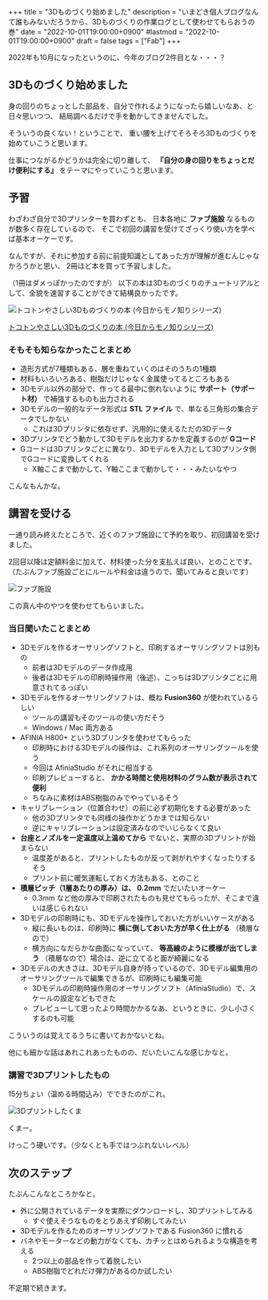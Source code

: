 +++
title = "3Dものづくり始めました"
description = "いまどき個人ブログなんて誰もみないだろうから、3Dものづくりの作業ログとして使わせてもらおうの巻"
date = "2022-10-01T19:00:00+0900"
#lastmod = "2022-10-01T19:00:00+0900"
draft = false
tags = ["Fab"]
+++

2022年も10月になったというのに、今年のブログ2件目とな・・・？



## 3Dものづくり始めました

身の回りのちょっとした部品を、自分で作れるようになったら嬉しいなあ、と日々思いつつ、
結局調べるだけで手を動かしてきませんでした。

そういうの良くない！ということで、
重い腰を上げてそろそろ3Dものづくりを始めていこうと思います。

仕事につながるかどうかは完全に切り離して、
**『自分の身の回りをちょっとだけ便利にする』** をテーマにやっていこうと思います。



## 予習

わざわざ自分で3Dプリンターを買わずとも、
日本各地に **ファブ施設** なるものが数多く存在しているので、
そこで初回の講習を受けてざっくり使い方を学べば基本オーケーです。

なんですが、それに参加する前に前提知識としてあった方が理解が進むんじゃなかろうかと思い、
2冊ほど本を買って予習しました。

（1冊はダメっぽかったのですが）
以下の本は3Dものづくりのチュートリアルとして、全貌を速習することができて結構良かったです。

![トコトンやさしい3Dものづくりの本 (今日からモノ知りシリーズ)](resource01.jpg)

[トコトンやさしい3Dものづくりの本 (今日からモノ知りシリーズ)][1]

### そもそも知らなかったことまとめ

- 造形方式が7種類もある、層を重ねていくのはそのうちの1種類
- 材料もいろいろある、樹脂だけじゃなく金属使ってるところもある
- 3Dモデル以外の部分で、作ってる最中に倒れないように **サポート（サポート材）** で補強するものも出力される
- 3Dモデルの一般的なデータ形式は **STL ファイル** で、単なる三角形の集合データでしかない
    - これは3Dプリンタに依存せず、汎用的に使えるただの3Dデータ
- 3Dプリンタでどう動かして3Dモデルを出力するかを定義するのが **Gコード**
- Gコードは3Dプリンタごとに異なり、3Dモデルを入力として3Dプリンタ側でGコードに変換してくれる
    - X軸ここまで動かして、Y軸ここまで動かして・・・みたいなやつ

こんなもんかな。



## 講習を受ける

一通り読み終えたところで、近くのファブ施設にて予約を取り、初回講習を受けました。

2回目以降は定額料金に加えて、材料使った分を支払えば良い、とのことです。
（たぶんファブ施設ごとにルールや料金は違うので、聞いてみると良いです）

![ファブ施設](resource02.jpg)

この真ん中のやつを使わせてもらいました。

### 当日聞いたことまとめ

- 3Dモデルを作るオーサリングソフトと、印刷するオーサリングソフトは別もの
    - 前者は3Dモデルのデータ作成用
    - 後者は3Dモデルの印刷時操作用（後述）、こっちは3Dプリンタごとに用意されてるっぽい
- 3Dモデルを作るオーサリングソフトは、概ね **Fusion360** が使われているらしい
    - ツールの講習もそのツールの使い方だそう
    - Windows / Mac 両方ある
- AFINIA H800+ という3Dプリンタを使わせてもらった
    - 印刷時における3Dモデルの操作は、これ系列のオーサリングツールを使う
    - 今回は AfiniaStudio がそれに相当する
    - 印刷プレビューすると、 **かかる時間と使用材料のグラム数が表示されて便利**
    - ちなみに素材はABS樹脂のみでやっているそう
- キャリブレーション（位置合わせ）の前に必ず初期化をする必要があった
    - 他の3Dプリンタでも同様の操作かどうかまでは知らない
    - 逆にキャリブレーションは設定済みなのでいじらなくて良い
- **台座とノズルを一定温度以上温めてから** でないと、実際の3Dプリントが始まらない
    - 温度差があると、プリントしたものが反って剥がれやすくなったりするそう
    - プリント前に暖気運転しておく方法もある、とのこと
- **積層ピッチ（1層あたりの厚み）は、 0.2mm** でだいたいオーケー
    - 0.3mm など他の厚みで印刷されたものも見せてもらったが、そこまで違いは感じられない
- 3Dモデルの印刷時にも、3Dモデルを操作しておいた方がいいケースがある
    - 縦に長いものは、印刷時に **横に倒しておいた方が早く仕上がる** （積層なので）
    - 横方向になだらかな曲面になっていて、 **等高線のように模様が出てしまう** （積層なので）場合は、逆に立てると面が綺麗になる
- 3Dモデルの大きさは、3Dモデル自身が持っているので、3Dモデル編集用のオーサリングツールで編集できるが、印刷時にも編集可能
    - 3Dモデルの印刷時操作用のオーサリングソフト（AfiniaStudio）で、スケールの設定などもできた
    - プレビューして思ったより時間かかるなあ、というときに、少し小さくするのも可能

こういうのは覚えてるうちに書いておかないとね。

他にも細かな話はあれこれあったものの、だいたいこんな感じかなと。

### 講習で3Dプリントしたもの

15分ちょい（温める時間込み）でできたのがこれ。

![3Dプリントしたくま](resource03.jpg)

くまー。

けっこう硬いです。（少なくとも手ではつぶれないレベル）



## 次のステップ

たぶんこんなところかなと。

- 外に公開されているデータを実際にダウンロードし、3Dプリントしてみる
    - すぐ使えそうなものをとりあえず印刷してみたい
- 3Dモデルを作るためのオーサリングソフトである Fusion360 に慣れる
- バネやモーターなどの動力がなくても、カチッとはめられるような構造を考える
    - 2つ以上の部品を作って着脱したい
    - ABS樹脂でどれだけ弾力があるのか試したい

不定期で続きます。

 [1]: https://www.amazon.co.jp/dp/4526077216

